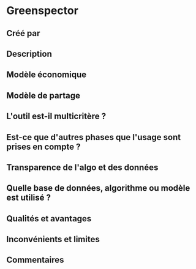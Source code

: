 # Greenspector

## Créé par



## Description



## Modèle économique



## Modèle de partage



## L'outil est-il multicritère ?

## Est-ce que d'autres phases que l'usage sont prises en compte ?


## Transparence de l'algo et des données



## Quelle base de données, algorithme ou modèle est utilisé ?



## Qualités et avantages



## Inconvénients et limites



## Commentaires



